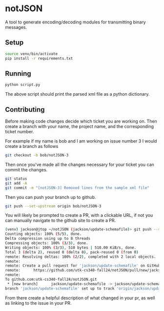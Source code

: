 # notJSON
A tool to generate encoding/decoding modules for transmitting binary messages.

## Setup
``` bash
source venv/bin/activate
pip install -r requirements.txt
```

## Running
``` bash
python script.py
```

The above script should print the parsed xml file as a python dictionary.

## Contributing
Before making code changes decide which ticket you are working on. Then create a branch with your name, the project name, and the corresponding ticket number.

For example if my name is bob and I am working on issue number 3 I would create a branch as follows

``` bash
git checkout -b bob/notJSON-3
```

Then once you've made all the changes necessary for your ticket you can commit the changes.

``` bash
git status
git add -A
git commit -m "[notJSON-3] Removed lines from the sample xml file"
```

Then you can push your branch up to github.

``` bash
git push --set-upstream origin bob/notJSON-3
```

You will likely be prompted to create a PR, with a clickable URL, if not you can manually navigate to the github site to create a PR.

``` bash
(venv) jackson@jtop ~/notJSON (jackson/update-schemafile)> git push --set-upstream origin jackson/update-schemafileEnumerating objects: 5, done.
Counting objects: 100% (5/5), done.
Delta compression using up to 8 threads
Compressing objects: 100% (3/3), done.
Writing objects: 100% (3/3), 510 bytes | 510.00 KiB/s, done.
Total 3 (delta 2), reused 0 (delta 0), pack-reused 0 (from 0)
remote: Resolving deltas: 100% (2/2), completed with 2 local objects.
remote: 
remote: Create a pull request for 'jackson/update-schemafile' on GitHub by visiting:
remote:      https://github.com/utk-cs340-fall24/notJSON/pull/new/jackson/update-schemafile
remote: 
To github.com:utk-cs340-fall24/notJSON.git
 * [new branch]      jackson/update-schemafile -> jackson/update-schemafile
branch 'jackson/update-schemafile' set up to track 'origin/jackson/update-schemafile'.
```

From there create a helpful description of what changed in your pr, as well as linking to the issue in your PR.
